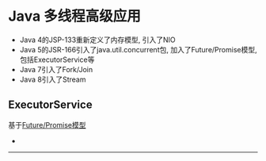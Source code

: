 # Java 多线程高级应用

- Java 4的JSP-133重新定义了内存模型, 引入了NIO
- Java 5的JSR-166引入了java.util.concurrent包, 加入了Future/Promise模型, 包括ExecutorService等
- Java 7引入了Fork/Join
- Java 8引入了Stream

## ExecutorService

基于[Future/Promise模型][Future与promise]

- 



---

[A Guide to the Java ExecutorService]: https://www.baeldung.com/java-executor-service-tutorial
[Future与promise]: https://zh.wikipedia.org/zh-hans/Future%E4%B8%8Epromise